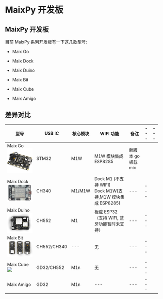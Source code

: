 # MaixPy 开发板


## MaixPy 开发板

目前 MaixPy 系列开发板有一下这几款型号:

- Maix Go

- Maix Dock

- Maix Duino

- Maix Bit

- Maix Cube

- Maix Amigo

## 差异对比

| 型号 | USB IC | 核心模块 | WIFI 功能 |备注 |---| --- |
|---| --- | --- | --- | --- | --- | -- |
| Maix Go <img src="../../assets/dk_board/maix_go/Go.jpg" width="260"> | STM32 | M1W | M1W 模块集成 ESP8285 | 新版本 go 板载 mic |||
| Maix Dock <img src="../../assets/dk_board/maix_dock/Dan_Dock.png" width="260"> | CH340 | M1/M1W | Dock M1 (不支持 WIFI)<br/>Dock M1W(支持,M1W 模块集成 ESP8285) | --- | --- ||
| Maix Duino <img src="../../assets/dk_board/maix_duino/maixduino_0.png" width="260"> | CH552 | M1 | 板载 ESP32 （支持 WIFI, 蓝牙功能暂时未支持） | --- | --- ||
| Maix Bit <img src="../../assets/dk_board/maix_bit/BiT.png" width="260"> | CH552/CH340 | --- | 无 | --- | --- ||
| Maix Cube <img src="../../assets/dk_board/maix_cube/maixcube_2020-06-13_06-31-29.png" width="260"> | GD32/CH552 | M1n | 无 | --- | --- ||
|Maix Amigo <img src="" width="260"> | GD32 | M1n | --- | --- | --- ||
